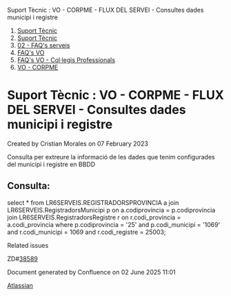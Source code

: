 Suport Tècnic : VO - CORPME - FLUX DEL SERVEI - Consultes dades municipi i registre  

1.  [Suport Tècnic](index.md)
2.  [Suport Tècnic](13893782.md)
3.  [02 - FAQ's serveis](26313393.md)
4.  [FAQ's VO](28705575.md)
5.  [FAQ's VO - Col·legis Professionals](28705581.md)
6.  [VO - CORPME](VO---CORPME_36340973.md)

Suport Tècnic : VO - CORPME - FLUX DEL SERVEI - Consultes dades municipi i registre
===================================================================================

Created by Cristian Morales on 07 February 2023

Consulta per extreure la informació de les dades que tenim configurades del municipi i registre en BBDD

**Consulta:**
-------------

  

select \* from LR6SERVEIS.REGISTRADORSPROVINCIA a join LR6SERVEIS.RegistradorsMunicipi p
on a.codiprovincia = p.codiprovincia
join LR6SERVEIS.RegistradorsRegistre r on r.codi\_provincia = a.codi\_provincia 
where p.codiprovincia = '25'
and p.codi\_municipi = '1069' 
and r.codi\_municipi = 1069
and r.codi\_registre = 25003;

  

Related issues

ZD#[38589](https://aoccat.zendesk.com/agent/tickets/38589)

Document generated by Confluence on 02 June 2025 11:01

[Atlassian](http://www.atlassian.com/)